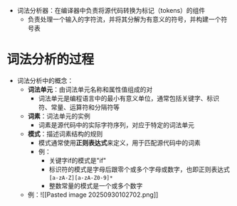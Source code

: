- 词法分析器：在编译器中负责将源代码转换为标记（tokens）的组件
	- 负责处理一个输入的字符流，并将其分解为有意义的符号，并构建一个符号表
# 词法分析的过程
- 词法分析中的概念：
	- **词法单元**：由词法单元名称和属性值组成的对
		- 词法单元是编程语言中的最小有意义单位，通常包括关键字、标识符、常量、运算符和分隔符等
	- **词素**：词法单元的实例
		- 词素是源代码中的实际字符序列，对应于特定的词法单元
	- **模式**：描述词素结构的规则
		- 模式通常使用**正则表达式**来定义，用于匹配源代码中的词素
		- 例：
			- 关键字if的模式是"if"
			- 标识符的模式是字母后跟零个或多个字母或数字，也即正则表达式`[a-zA-Z][a-zA-Z0-9]*`
			- 整数常量的模式是一个或多个数字
	- 例：![[Pasted image 20250930102702.png]]